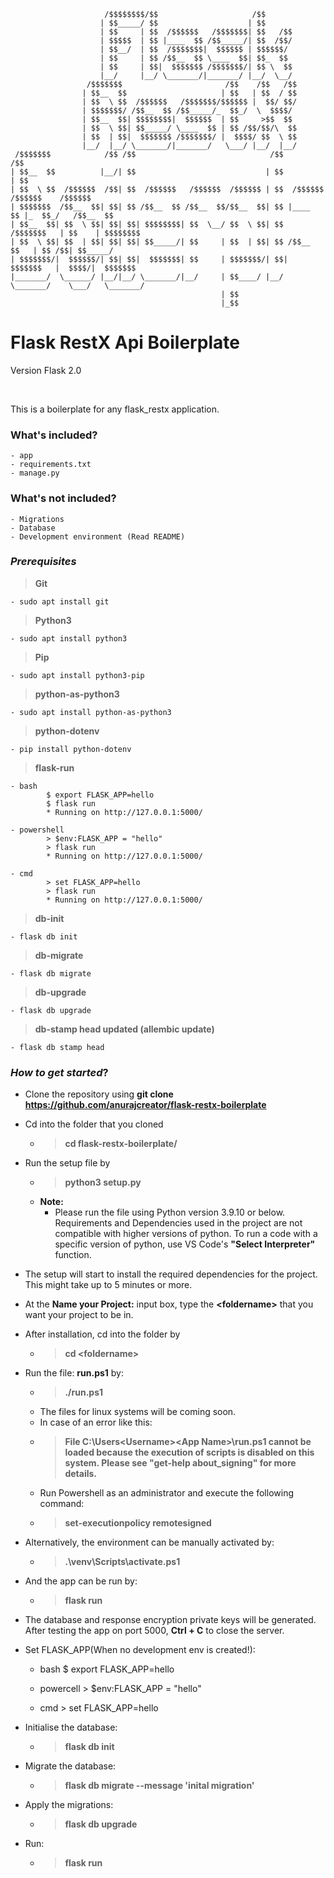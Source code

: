                          /$$$$$$$$/$$                     /$$                                  
                        | $$_____/ $$                    | $$                                  
                        | $$     | $$  /$$$$$$   /$$$$$$$| $$   /$$                            
                        | $$$$$  | $$ |____  $$ /$$_____/| $$  /$$/                            
                        | $$__/  | $$  /$$$$$$$|  $$$$$$ | $$$$$$/                             
                        | $$     | $$ /$$__  $$ \____  $$| $$_  $$                             
                        | $$     | $$|  $$$$$$$ /$$$$$$$/| $$ \  $$                            
                        |__/     |__/ \_______/|_______/ |__/  \__/                            
                     /$$$$$$$                       /$$    /$$   /$$                       
                    | $$__  $$                     | $$   | $$  / $$                       
                    | $$  \ $$  /$$$$$$   /$$$$$$$/$$$$$$ |  $$/ $$/                       
                    | $$$$$$$/ /$$__  $$ /$$_____/_  $$_/  \  $$$$/                        
                    | $$__  $$| $$$$$$$$|  $$$$$$  | $$     >$$  $$                        
                    | $$  \ $$| $$_____/ \____  $$ | $$ /$$/$$/\  $$                       
                    | $$  | $$|  $$$$$$$ /$$$$$$$/ |  $$$$/ $$  \ $$                       
                    |__/  |__/ \_______/|_______/   \___/ |__/  |__/                       
     /$$$$$$$            /$$ /$$                              /$$              /$$               
    | $$__  $$          |__/| $$                             | $$             | $$                
    | $$  \ $$  /$$$$$$  /$$| $$  /$$$$$$   /$$$$$$  /$$$$$$ | $$  /$$$$$$   /$$$$$$    /$$$$$$    
    | $$$$$$$  /$$__  $$| $$| $$ /$$__  $$ /$$__  $$/$$__  $$| $$ |____  $$ |_  $$_/   /$$__  $$ 
    | $$__  $$| $$  \ $$| $$| $$| $$$$$$$$| $$  \__/ $$  \ $$| $$  /$$$$$$$   | $$    | $$$$$$$$  
    | $$  \ $$| $$  | $$| $$| $$| $$_____/| $$     | $$  | $$| $$ /$$__  $$   | $$ /$$| $$_____/  
    | $$$$$$$/|  $$$$$$/| $$| $$|  $$$$$$$| $$     | $$$$$$$/| $$|  $$$$$$$   |  $$$$/|  $$$$$$$   
    |_______/  \______/ |__/|__/ \_______/|__/     | $$____/ |__/ \_______/    \___/   \_______/ 
                                                   | $$
                                                   |_$$                                                
# Flask RestX Api Boilerplate
Version Flask 2.0  
  
&nbsp;  

This is a boilerplate for any flask_restx application.  


### What's included?  
    - app
    - requirements.txt
    - manage.py

### What's not included?
    - Migrations
    - Database
    - Development environment (Read README)


### **_Prerequisites_**
>**Git**  

    - sudo apt install git  

>**Python3**  

    - sudo apt install python3  
  

>**Pip**  

    - sudo apt install python3-pip  

>**python-as-python3**  

    - sudo apt install python-as-python3

>**python-dotenv**

    - pip install python-dotenv

>**flask-run**

    - bash
            $ export FLASK_APP=hello
            $ flask run
            * Running on http://127.0.0.1:5000/
    
    - powershell
            > $env:FLASK_APP = "hello"
            > flask run
            * Running on http://127.0.0.1:5000/
    
    - cmd  
            > set FLASK_APP=hello
            > flask run
            * Running on http://127.0.0.1:5000/

>**db-init**

    - flask db init

>**db-migrate**

    - flask db migrate

>**db-upgrade**

    - flask db upgrade
    
>**db-stamp head updated (allembic update)**
  
    - flask db stamp head


### _How to get started_?  
- Clone the repository using **git clone https://github.com/anurajcreator/flask-restx-boilerplate**
- Cd into the folder that you cloned 
    - >**cd flask-restx-boilerplate/**
- Run the setup file by
    - >**python3 setup.py**
    - **Note:**
        - Please run the file using Python version 3.9.10 or below. Requirements and Dependencies used in the project are not compatible with higher versions of python. To run a code with a specific version of python, use VS Code's **"Select Interpreter"** function.

- The setup will start to install the required dependencies for the project. This might take up to 5 minutes or more.

- At the __Name your Project:__ input box, type the **\<foldername\>** that you want your project to be in.

- After installation, cd into the folder by
    - > **cd \<foldername\>**
- Run the file: **run.ps1** by:
    - > **./run.ps1**
    - The files for linux systems will be coming soon.
    - In case of an error like this:
    - > **File C:\Users\<Username>\<App Name>\run.ps1 cannot be loaded because the execution of scripts is disabled on this system. Please see "get-help about_signing" for more details.**
    - Run Powershell as an administrator and execute the following command:
    - > **set-executionpolicy remotesigned**

- Alternatively, the environment can be manually activated by:

    - > **.\venv\Scripts\activate.ps1**

- And the app can be run by:

    - > **flask run**

- The database and response encryption private keys will be generated. After testing the app on port 5000, **Ctrl + C** to close the server.

- Set FLASK_APP(When no development env is created!): 
    - bash
            $ export FLASK_APP=hello
    
    - powercell
            > $env:FLASK_APP = "hello"
    
    - cmd
            > set FLASK_APP=hello
    
- Initialise the database: 
    - > **flask db init**
- Migrate the database:
    - >  **flask db migrate --message 'inital migration'**
- Apply the migrations: 
    - > **flask db upgrade**
- Run: 
    - > **flask run**

